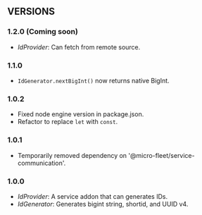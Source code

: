 ## VERSIONS

### 1.2.0 (Coming soon)
- *IdProvider*: Can fetch from remote source.

### 1.1.0
- `IdGenerator.nextBigInt()` now returns native BigInt.

### 1.0.2
- Fixed node engine version in package.json.
- Refactor to replace `let` with `const`.

### 1.0.1
- Temporarily removed dependency on '@micro-fleet/service-communication'.

### 1.0.0
- *IdProvider*: A service addon that can generates IDs.
- *IdGenerator*: Generates bigint string, shortid, and UUID v4.
